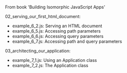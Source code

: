From book 'Building Isomorphic JavaScript Apps'

02_serving_our_first_html_document:
- example_6_2.js: Serving an HTML document
- example_6_5.js: Accessing path parameters
- example_6_6.js: Accessing query parameters
- example_6_7.js: Accessing path and query parameters

03_architecting_our_application:
- example_7_1.js: Using an Application class
- example_7_2.js: The Application class
